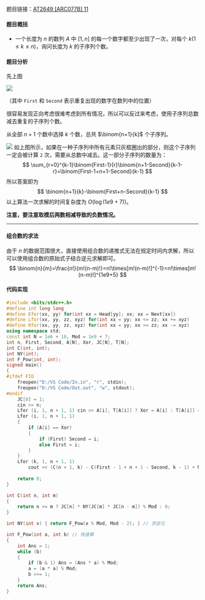 题目链接：[AT2649 [ARC077B] 11](https://www.luogu.com.cn/problem/AT2649)
#### 题目概括
- 一个长度为 $n$ 的数列 $A$ 中 $[1,n]$ 的每一个数字都至少出现了一次，对每个 $k(1\le k \le n)$，询问长度为 $k$ 的子序列个数。
#### 题目分析
先上图

![](https://z3.ax1x.com/2021/10/16/5GA9aj.png)

（其中 $\texttt{First}$ 和 $\texttt{Second}$ 表示重复出现的数字在数列中的位置）



很容易发现正向考虑很难考虑到所有情况，所以可以反过来考虑，使用子序列总数减去重复的子序列个数。



从全部 $n + 1$ 个数中选择 $k$ 个数，总共 $\binom{n+1}{k}$ 个子序列。


![](https://z3.ax1x.com/2021/10/16/5GEFTH.png)
如上图所示，如果在一种子序列中所有元素只灰框圈出的部分，则这个子序列一定会被计算 $\texttt{2}$ 次，需要从总数中减去。这一部分子序列的数量为：
$$
\sum_{r=0}^{k-1}\binom{First-1}{r}\binom{n+1-Second}{k-1-r}=\binom{First-1+n+1-Second}{k-1}
$$
所以答案即为
$$
\binom{n+1}{k}-\binom{First+n-Second}{k-1}
$$
以上算法一次求解的时间复杂度为 $O(\log (1e9+7))$。

**注意，要注意取模后两数相减导致的负数情况。**

---------------------------


#### 组合数的求法
由于 $n$ 的数据范围很大，直接使用组合数的递推式无法在规定时间内求解，所以可以使用组合数的原始式子结合逆元求解即可。
$$
\binom{n}{m}=\frac{n!}{m!(n-m)!}=n!\times[m!(n-m)!]^{-1}=n!\times[m!(n-m)!]^{1e9+5}
$$


#### 代码实现
```cpp
#include <bits/stdc++.h>
#define int long long
#define Efor(xx, yy) for(int xx = Head[yy]; xx; xx = Next[xx])
#define Lfor(xx, yy, zz, xyz) for(int xx = yy; xx <= zz; xx += xyz)
#define Rfor(xx, yy, zz, xyz) for(int xx = yy; xx >= zz; xx -= xyz)
using namespace std;
const int N = 1e6 + 16, Mod = 1e9 + 7;
int n, First, Second, A[N], Xor, JC[N], T[N];
int C(int, int);
int NY(int);
int F_Pow(int, int);
signed main()
{
#ifdef FIO
    freopen("D:/VS Code/In.in", "r", stdin);
    freopen("D:/VS Code/Out.out", "w", stdout);
#endif
	JC[0] = 1;
	cin >> n;
	Lfor (i, 1, n + 1, 1) cin >> A[i], T[A[i]] ? Xor = A[i] : T[A[i]] = 1, JC[i] = JC[i - 1] * i % Mod; // 输入 and 处理重复出现的数字 and 计算阶乘
	Lfor (i, 1, n + 1, 1)
	{
		if (A[i] == Xor)
		{
			if (First) Second = i;
			else First = i;
		}
	}
	Lfor (k, 1, n + 1, 1)
		cout << (C(n + 1, k) - C(First - 1 + n + 1 - Second, k - 1) + Mod) % Mod << "\n"; // 注意取模后的负数问题
	
    return 0;
}

int C(int n, int m)
{
	return n >= m ? JC[n] * NY(JC[m] * JC[n - m]) % Mod : 0;
}

int NY(int x) { return F_Pow(x % Mod, Mod - 2); } // 求逆元

int F_Pow(int a, int b) // 快速幂
{
	int Ans = 1;
	while (b)
	{
		if (b & 1) Ans = (Ans * a) % Mod;
		a = (a * a) % Mod;
		b >>= 1;
	}
	return Ans;
}


```

